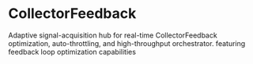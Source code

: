 # CollectorFeedback
Adaptive signal-acquisition hub for real-time CollectorFeedback optimization, auto-throttling, and high-throughput orchestrator. featuring feedback loop optimization capabilities
